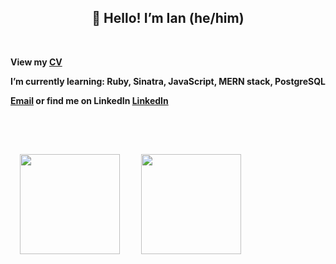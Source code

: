 <h2 align="center"> 👋 Hello! I’m Ian (he/him) </h2>

<br>

**View my [CV](https://github.com/Battery0/CV)**

**I’m currently learning: Ruby, Sinatra, JavaScript, MERN stack, PostgreSQL**

**<a href="mailto:king.ian.uk@gmail.com">Email</a> or find me on LinkedIn <a href="https://www.linkedin.com/in/iankinguk/">LinkedIn</a>**

<br>
<br>

<p align="left">
  <img height="160px" style="padding: 15px;" src="https://github-readme-stats.vercel.app/api?username=battery0&show_icons=true&theme=onedark" />  
  <img height="160px" style="padding: 15px;" src="https://github-readme-stats.vercel.app/api/top-langs/?username=battery0&layout=compact&theme=onedark"/>
</p>
